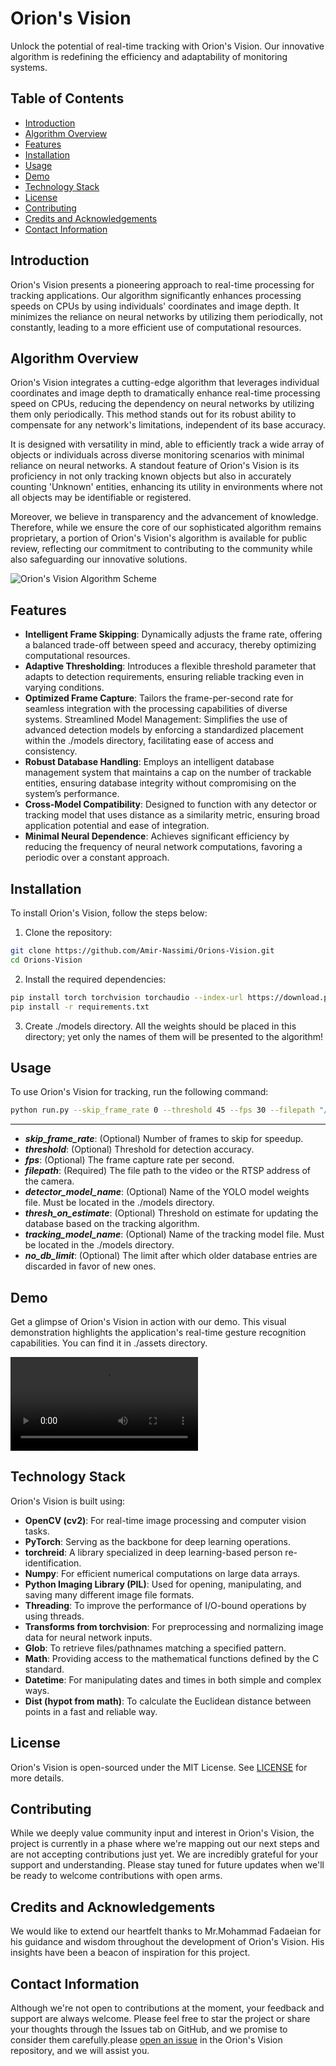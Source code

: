 # Orion's Vision
Unlock the potential of real-time tracking with Orion's Vision. Our innovative algorithm is redefining the efficiency and adaptability of monitoring systems.

## Table of Contents
- [Introduction](#introduction)
- [Algorithm Overview](#algorithm-overview)
- [Features](#features)
- [Installation](#installation)
- [Usage](#usage)
- [Demo](#demo)
- [Technology Stack](#technology-stack)
- [License](#license)
- [Contributing](#contributing)
- [Credits and Acknowledgements](#credits-and-acknowledgements)
- [Contact Information](#contact-information)

## Introduction
Orion's Vision presents a pioneering approach to real-time processing for tracking applications. Our algorithm significantly enhances processing speeds on CPUs by using individuals' coordinates and image depth. It minimizes the reliance on neural networks by utilizing them periodically, not constantly, leading to a more efficient use of computational resources.

## Algorithm Overview
Orion's Vision integrates a cutting-edge algorithm that leverages individual coordinates and image depth to dramatically enhance real-time processing speed on CPUs, reducing the dependency on neural networks by utilizing them only periodically. This method stands out for its robust ability to compensate for any network's limitations, independent of its base accuracy.

It is designed with versatility in mind, able to efficiently track a wide array of objects or individuals across diverse monitoring scenarios with minimal reliance on neural networks. A standout feature of Orion's Vision is its proficiency in not only tracking known objects but also in accurately counting 'Unknown' entities, enhancing its utility in environments where not all objects may be identifiable or registered.

Moreover, we believe in transparency and the advancement of knowledge. Therefore, while we ensure the core of our sophisticated algorithm remains proprietary, a portion of Orion's Vision's algorithm is available for public review, reflecting our commitment to contributing to the community while also safeguarding our innovative solutions.

![Orion's Vision Algorithm Scheme](./assets/orions_vision_algorithm.jpg)

## Features
- **Intelligent Frame Skipping**: Dynamically adjusts the frame rate, offering a balanced trade-off between speed and accuracy, thereby optimizing computational resources.
- **Adaptive Thresholding**: Introduces a flexible threshold parameter that adapts to detection requirements, ensuring reliable tracking even in varying conditions.
- **Optimized Frame Capture**: Tailors the frame-per-second rate for seamless integration with the processing capabilities of diverse systems.
Streamlined Model Management: Simplifies the use of advanced detection models by enforcing a standardized placement within the ./models directory, facilitating ease of access and consistency.
- **Robust Database Handling**: Employs an intelligent database management system that maintains a cap on the number of trackable entities, ensuring database integrity without compromising on the system’s performance.
- **Cross-Model Compatibility**: Designed to function with any detector or tracking model that uses distance as a similarity metric, ensuring broad application potential and ease of integration.
- **Minimal Neural Dependence**: Achieves significant efficiency by reducing the frequency of neural network computations, favoring a periodic over a constant approach.

## Installation
To install Orion's Vision, follow the steps below:

1. Clone the repository:
```bash
git clone https://github.com/Amir-Nassimi/Orions-Vision.git
cd Orions-Vision
```

2. Install the required dependencies:
```bash
pip install torch torchvision torchaudio --index-url https://download.pytorch.org/whl/cu117
pip install -r requirements.txt
```

3. Create ./models directory. All the weights should be placed in this directory; yet only the names of them will be presented to the algorithm!

## Usage
To use Orion's Vision for tracking, run the following command:
```bash
python run.py --skip_frame_rate 0 --threshold 45 --fps 30 --filepath "/path/to/your/video/or/rtsp" --detector_model_name "yolov8x.pt" --thresh_on_estimate 500 --tracking_model_name "model.pth.tar-80" --no_db_limit 15
```
---
- ***skip_frame_rate***: (Optional) Number of frames to skip for speedup.
- ***threshold***: (Optional) Threshold for detection accuracy.
- ***fps***: (Optional) The frame capture rate per second.
- ***filepath***: (Required) The file path to the video or the RTSP address of the camera.
- ***detector_model_name***: (Optional) Name of the YOLO model weights file. Must be located in the ./models directory.
- ***thresh_on_estimate***: (Optional) Threshold on estimate for updating the database based on the tracking algorithm.
- ***tracking_model_name***: (Optional) Name of the tracking model file. Must be located in the ./models directory.
- ***no_db_limit***: (Optional) The limit after which older database entries are discarded in favor of new ones.


## Demo
Get a glimpse of Orion's Vision in action with our demo. This visual demonstration highlights the application's real-time gesture recognition capabilities. You can find it in ./assets directory.

![Orion's Vision Demo](./assets/orions_vision_demo.mp4)

## Technology Stack
Orion's Vision is built using:
- **OpenCV (cv2)**: For real-time image processing and computer vision tasks.
- **PyTorch**: Serving as the backbone for deep learning operations.
- **torchreid**: A library specialized in deep learning-based person re-identification.
- **Numpy**: For efficient numerical computations on large data arrays.
- **Python Imaging Library (PIL)**: Used for opening, manipulating, and saving many different image file formats.
- **Threading**: To improve the performance of I/O-bound operations by using threads.
- **Transforms from torchvision**: For preprocessing and normalizing image data for neural network inputs.
- **Glob**: To retrieve files/pathnames matching a specified pattern.
- **Math**: Providing access to the mathematical functions defined by the C standard.
- **Datetime**: For manipulating dates and times in both simple and complex ways.
- **Dist (hypot from math)**: To calculate the Euclidean distance between points in a fast and reliable way.

## License
Orion's Vision is open-sourced under the MIT License. See [LICENSE](LICENSE) for more details.

## Contributing
While we deeply value community input and interest in Orion's Vision, the project is currently in a phase where we're mapping out our next steps and are not accepting contributions just yet. We are incredibly grateful for your support and understanding. Please stay tuned for future updates when we'll be ready to welcome contributions with open arms.

## Credits and Acknowledgements
We would like to extend our heartfelt thanks to Mr.Mohammad Fadaeian for his guidance and wisdom throughout the development of Orion's Vision. His insights have been a beacon of inspiration for this project.

## Contact Information
Although we're not open to contributions at the moment, your feedback and support are always welcome. Please feel free to star the project or share your thoughts through the Issues tab on GitHub, and we promise to consider them carefully.please [open an issue](https://github.com/Amir-Nassimi/Orions-Vision/issues) in the Orion's Vision repository, and we will assist you.